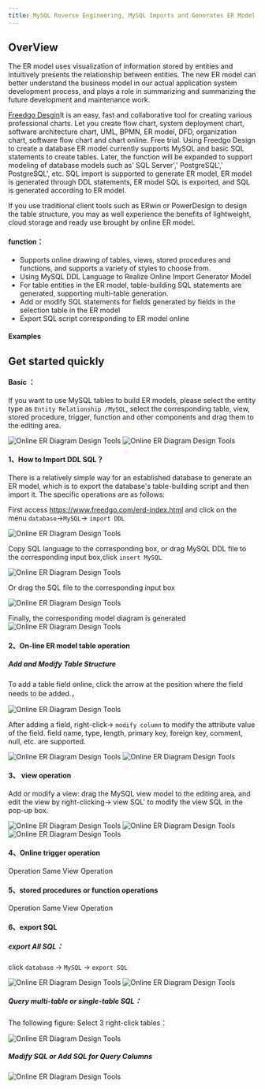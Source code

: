 ```yaml
---
title: MySQL Reverse Engineering, MySQL Imports and Generates ER Model, Generates ER Model through DDL Statements, Exports ER Model SQL, Generates SQL,SQL and ER Model Based on ER Model, Replaces ERWin
---
```


## OverView

The ER model uses visualization of information stored by entities and intuitively presents the relationship between entities. The new ER model can better understand the business model in our actual application system development process, and plays a role in summarizing and summarizing the future development and maintenance work.

[Freedgo Desgin](https://www.freedgo.com "Online Diagram Design Tools")It is an easy, fast and collaborative tool for creating various professional charts. Let you create flow chart, system deployment chart, software architecture chart, UML, BPMN, ER model, DFD, organization chart, software flow chart and chart online. Free trial. Using Freedgo Design to create a database ER model currently supports MySQL and basic SQL statements to create tables. Later, the function will be expanded to support modeling of database models such as' SQL Server',' PostgreSQL',' PostgreSQL', etc. SQL import is supported to generate ER model, ER model is generated through DDL statements, ER model SQL is exported, and SQL is generated according to ER model.

If you use traditional client tools such as ERwin or PowerDesign to design the table structure, you may as well experience the benefits of lightweight, cloud storage and ready use brought by online ER model.


#### function：

- Supports online drawing of tables, views, stored procedures and functions, and supports a variety of styles to choose from.
- Using MySQL DDL Language to Realize Online Import Generator Model
- For table entities in the ER model, table-building SQL statements are generated, supporting multi-table generation.
- Add or modify SQL statements for fields generated by fields in the selection table in the ER model
- Export SQL script corresponding to ER model online

#### Examples


## Get started quickly

#### Basic ：

If you want to use MySQL tables to build ER models, please select the entity type as `Entity Relationship /MySQL`, select the corresponding table, view, stored procedure, trigger, function and other components and drag them to the editing area.

![Online ER Diagram Design Tools](/public/themes/freedgo/er/mysql/er_mysql1.png "Online ER Diagram Design Tools MySQL")
![Online ER Diagram Design Tools](/public/themes/freedgo/er/mysql/er_mysql2.png "Online ER Diagram Design Tools MySQL")

<script async src="https://pagead2.googlesyndication.com/pagead/js/adsbygoogle.js"></script><ins class="adsbygoogle" style="display:block; text-align:center;" data-ad-layout="in-article" data-ad-format="fluid" data-ad-client="ca-pub-9055212255210230" data-ad-slot="7941459222"></ins> <script>(adsbygoogle = window.adsbygoogle || []).push({});</script>

#### 1、How to Import DDL SQL？
There is a relatively simple way for an established database to generate an ER model, which is to export the database's table-building script and then import it. The specific operations are as follows:

First access https://www.freedgo.com/erd-index.html and click on the menu `database`->`MySQL`-> `import DDL`

![Online ER Diagram Design Tools](/public/themes/freedgo/er/mysql/er_mysql3.png "Online ER Diagram Design Tools MySQL") 


Copy SQL language to the corresponding box, or drag MySQL DDL file to the corresponding input box,click `insert MySQL`

![Online ER Diagram Design Tools](/public/themes/freedgo/er/mysql/er_mysql4.png "Online ER Diagram Design Tools MySQL") 

Or drag the SQL file to the corresponding input box

![Online ER Diagram Design Tools](/public/themes/freedgo/er/mysql/er_mysql5.png "Online ER Diagram Design Tools MySQL") 

Finally, the corresponding model diagram is generated
![Online ER Diagram Design Tools](/public/themes/freedgo/er/mysql/er_mysql6.png "Online ER Diagram Design Tools MySQL") 


#### 2、On-line ER model table operation

##### Add and Modify Table Structure
To add a table field online, click the arrow at the position where the field needs to be added.，

![Online ER Diagram Design Tools](/public/themes/freedgo/er/mysql/er_mysql7.png "Online ER Diagram Design Tools MySQL")

After adding a field, right-click-> `modify column` to modify the attribute value of the field. field name, type, length, primary key, foreign key, comment, null, etc. are supported.

![Online ER Diagram Design Tools](/public/themes/freedgo/er/mysql/er_mysql8.png "Online ER Diagram Design Tools MySQL")
![Online ER Diagram Design Tools](/public/themes/freedgo/er/mysql/er_mysql9.png "Online ER Diagram Design Tools MySQL") 


#### 3、 view operation

Add or modify a view: drag the MySQL view model to the editing area, and edit the view by right-clicking-> view SQL' to modify the view SQL in the pop-up box.

![Online ER Diagram Design Tools](/public/themes/freedgo/er/mysql/er_mysql10.png "Online ER Diagram Design Tools MySQL")
![Online ER Diagram Design Tools](/public/themes/freedgo/er/mysql/er_mysql11.png "Online ER Diagram Design Tools MySQL")
![Online ER Diagram Design Tools](/public/themes/freedgo/er/mysql/er_mysql12.png "Online ER Diagram Design Tools MySQL")

#### 4、Online trigger operation

Operation Same View Operation

#### 5、stored procedures or function operations

Operation Same View Operation

#### 6、export SQL

##### export All SQL：

click `database` -> `MySQL` -> `export SQL`

![Online ER Diagram Design Tools](/public/themes/freedgo/er/mysql/er_mysql13.png "Online ER Diagram Design Tools MySQL")
![Online ER Diagram Design Tools](/public/themes/freedgo/er/mysql/er_mysql14.png "Online ER Diagram Design Tools MySQL")

##### Query multi-table or single-table SQL：

The following figure: Select 3 right-click tables：

![Online ER Diagram Design Tools](/public/themes/freedgo/er/mysql/er_mysql15.png "Online ER Diagram Design Tools MySQL")

##### Modify SQL or Add SQL for Query Columns
 
![Online ER Diagram Design Tools](/public/themes/freedgo/er/mysql/er_mysql16.png "Online ER Diagram Design Tools MySQL")
 
